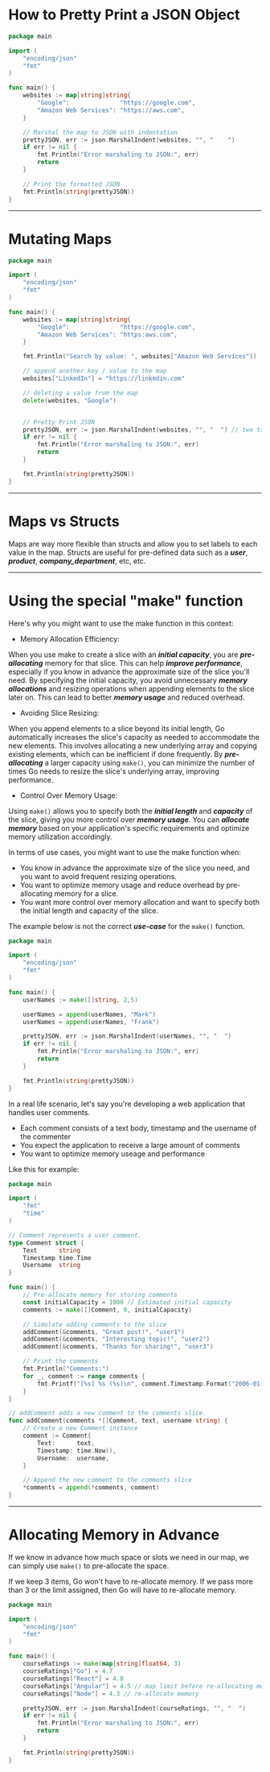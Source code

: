 # How to Pretty Print a JSON Object

```go
package main

import (
	"encoding/json"
	"fmt"
)

func main() {
	websites := map[string]string{
		"Google":              "https://google.com",
		"Amazon Web Services": "https://aws.com",
	}

	// Marshal the map to JSON with indentation
	prettyJSON, err := json.MarshalIndent(websites, "", "    ")
	if err != nil {
		fmt.Println("Error marshaling to JSON:", err)
		return
	}

	// Print the formatted JSON
	fmt.Println(string(prettyJSON))
}
```

---

# Mutating Maps

```go
package main

import (
	"encoding/json"
	"fmt"
)

func main() {
	websites := map[string]string{
		"Google":              "https://google.com",
		"Amazon Web Services": "https:aws.com",
	}

	fmt.Println("Search by value: ", websites["Amazon Web Services"])

	// append another key / value to the map
	websites["LinkedIn"] = "https://linkedin.com"

	// deleting a value from the map
	delete(websites, "Google")


	// Pretty Print JSON
	prettyJSON, err := json.MarshalIndent(websites, "", "  ") // two tab indention
	if err != nil {
		fmt.Println("Error marshaling to JSON:", err)
		return
	}

	fmt.Println(string(prettyJSON))
}

```

---

# Maps vs Structs

Maps are way more flexible than structs and allow you to set labels to each value in the map. Structs are useful for pre-defined data such as a **_user_**, **_product_**, **_company_department_**, etc, etc.

---

# Using the special "make" function

Here's why you might want to use the make function in this context:

- Memory Allocation Efficiency:

When you use make to create a slice with an **_initial capacity_**, you are **_pre-allocating_** memory for that slice. This can help **_improve performance_**, especially if you know in advance the approximate size of the slice you'll need. By specifying the initial capacity, you avoid unnecessary **_memory allocations_** and resizing operations when appending elements to the slice later on. This can lead to better **_memory usage_** and reduced overhead.

- Avoiding Slice Resizing:

When you append elements to a slice beyond its initial length, Go automatically increases the slice's capacity as needed to accommodate the new elements. This involves allocating a new underlying array and copying existing elements, which can be inefficient if done frequently. By **_pre-allocating_** a larger capacity using `make()`, you can minimize the number of times Go needs to resize the slice's underlying array, improving performance.

- Control Over Memory Usage:

Using `make()` allows you to specify both the **_initial length_** and **_capacity_** of the slice, giving you more control over **_memory usage_**. You can **_allocate memory_** based on your application's specific requirements and optimize memory utilization accordingly.

In terms of use cases, you might want to use the make function when:

- You know in advance the approximate size of the slice you need, and you want to avoid frequent resizing operations.
- You want to optimize memory usage and reduce overhead by pre-allocating memory for a slice.
- You want more control over memory allocation and want to specify both the initial length and capacity of the slice.

The example below is not the correct **_use-case_** for the `make()` function.

```go
package main

import (
	"encoding/json"
	"fmt"
)

func main() {
	userNames := make([]string, 2,5)

	userNames = append(userNames, "Mark")
	userNames = append(userNames, "Frank")

	prettyJSON, err := json.MarshalIndent(userNames, "", "  ")
	if err != nil {
		fmt.Println("Error marshaling to JSON:", err)
		return
	}

	fmt.Println(string(prettyJSON))
}
```

In a real life scenario, let's say you're developing a web application that handles user comments.

- Each comment consists of a text body, timestamp and the username of the commenter
- You expect the application to receive a large amount of comments
- You want to optimize memory useage and performance

Like this for example:

```go
package main

import (
    "fmt"
    "time"
)

// Comment represents a user comment.
type Comment struct {
    Text      string
    Timestamp time.Time
    Username  string
}

func main() {
    // Pre-allocate memory for storing comments
    const initialCapacity = 1000 // Estimated initial capacity
    comments := make([]Comment, 0, initialCapacity)

    // Simulate adding comments to the slice
    addComment(&comments, "Great post!", "user1")
    addComment(&comments, "Interesting topic!", "user2")
    addComment(&comments, "Thanks for sharing!", "user3")

    // Print the comments
    fmt.Println("Comments:")
    for _, comment := range comments {
        fmt.Printf("[%s] %s (%s)\n", comment.Timestamp.Format("2006-01-02 15:04:05"), comment.Text, comment.Username)
    }
}

// addComment adds a new comment to the comments slice.
func addComment(comments *[]Comment, text, username string) {
    // Create a new Comment instance
    comment := Comment{
        Text:      text,
        Timestamp: time.Now(),
        Username:  username,
    }

    // Append the new comment to the comments slice
    *comments = append(*comments, comment)
}

```

---

# Allocating Memory in Advance

If we know in advance how much space or slots we need in our map, we can simply use `make()` to pre-allocate the space.

If we keep 3 items, Go won't have to re-allocate memory. If we pass more than 3 or the limit assigned, then Go will have to re-allocate memory.

```go
package main

import (
	"encoding/json"
	"fmt"
)

func main() {
	courseRatings := make(map[string]float64, 3)
	courseRatings["Go"] = 4.7
	courseRatings["React"] = 4.8
	courseRatings["Angular"] = 4.5 // map limit before re-allocating memory
	courseRatings["Node"] = 4.3 // re-allocate memory

	prettyJSON, err := json.MarshalIndent(courseRatings, "", "  ")
	if err != nil {
		fmt.Println("Error marshaling to JSON:", err)
		return
	}

	fmt.Println(string(prettyJSON))
}
```
